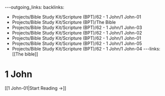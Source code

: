 ---outgoing_links:
backlinks:
  - Projects/Bible Study Kit/Scripture (BPT)/62 - 1 John/1 John-01
  - Projects/Bible Study Kit/Scripture (BPT)/The Bible
  - Projects/Bible Study Kit/Scripture (BPT)/62 - 1 John/1 John-03
  - Projects/Bible Study Kit/Scripture (BPT)/62 - 1 John/1 John-02
  - Projects/Bible Study Kit/Scripture (BPT)/62 - 1 John/1 John-01
  - Projects/Bible Study Kit/Scripture (BPT)/62 - 1 John/1 John-05
  - Projects/Bible Study Kit/Scripture (BPT)/62 - 1 John/1 John-04
---links: [[The bible]]
# 1 John

[[1 John-01|Start Reading →]]
